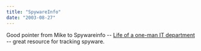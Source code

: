 ```yaml
---
title: "SpywareInfo"
date: "2003-08-27"
---
```


Good pointer from Mike to Spywareinfo -- [Life of a one-man IT department](http://www.mikemcbrideonline.com/2003_08_24_archives.html#106198912188446121 "Life of a one-man IT department") -- great resource for tracking spyware.
